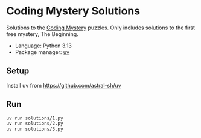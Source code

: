 # Coding Mystery Solutions

Solutions to the [Coding Mystery](https://codingmystery.com/) puzzles. Only includes solutions to the first free mystery, The Beginning.

- Language: Python 3.13
- Package manager: [uv](https://github.com/astral-sh/uv)

## Setup
Install uv from https://github.com/astral-sh/uv

## Run

```bash
uv run solutions/1.py
uv run solutions/2.py
uv run solutions/3.py
```
